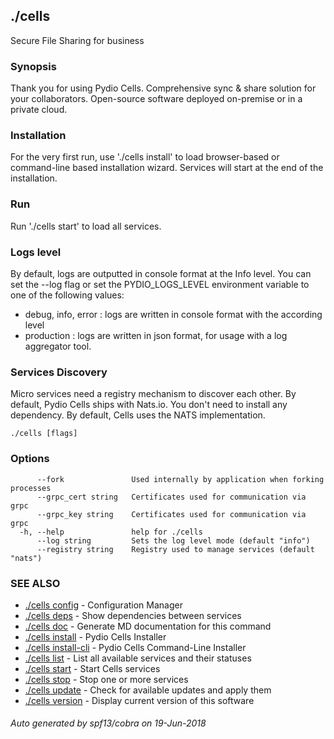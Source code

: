 ## ./cells

Secure File Sharing for business

### Synopsis

Thank you for using Pydio Cells.
Comprehensive sync & share solution for your collaborators. Open-source software deployed on-premise or in a private cloud.

### Installation

For the very first run, use './cells install' to load browser-based or command-line based installation wizard. Services
will start at the end of the installation.

### Run

Run './cells start' to load all services.

### Logs level

By default, logs are outputted in console format at the Info level. You can set the --log flag or set the PYDIO_LOGS_LEVEL environment
variable to one of the following values:
 - debug, info, error : logs are written in console format with the according level
 - production : logs are written in json format, for usage with a log aggregator tool.

### Services Discovery

Micro services need a registry mechanism to discover each other. By default, Pydio Cells ships with Nats.io.
You don't need to install any dependency. By default, Cells uses the NATS implementation.

```
./cells [flags]
```

### Options

```
      --fork               Used internally by application when forking processes
      --grpc_cert string   Certificates used for communication via grpc
      --grpc_key string    Certificates used for communication via grpc
  -h, --help               help for ./cells
      --log string         Sets the log level mode (default "info")
      --registry string    Registry used to manage services (default "nats")
```

### SEE ALSO

* [./cells config](./cells-config)	 - Configuration Manager
* [./cells deps](./cells-deps)	 - Show dependencies between services
* [./cells doc](./cells-doc)	 - Generate MD documentation for this command
* [./cells install](./cells-install)	 - Pydio Cells Installer
* [./cells install-cli](./cells-install-cli)	 - Pydio Cells Command-Line Installer
* [./cells list](./cells-list)	 - List all available services and their statuses
* [./cells start](./cells-start)	 - Start Cells services
* [./cells stop](./cells-stop)	 - Stop one or more services
* [./cells update](./cells-update)	 - Check for available updates and apply them
* [./cells version](./cells-version)	 - Display current version of this software

###### Auto generated by spf13/cobra on 19-Jun-2018
